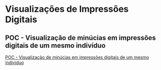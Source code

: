 # Visualizações de Impressões Digitais

## POC - Visualização de minúcias em impressões digitais de um mesmo indivíduo

[POC - Visualização de minúcias em impressões digitais de um mesmo indivíduo](root_minutiae/index.html)<br>